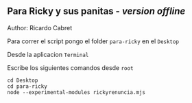 <h2>Para Ricky y sus panitas - <i>version offline</i></h2> 
Author: Ricardo Cabret

Para correr el script pongo el folder `para-ricky` en el `Desktop`

Desde la aplicacion  `Terminal`  

Escribe los siguientes comandos desde `root`

`cd Desktop` <br>
`cd para-ricky` <br>
`node --experimental-modules rickyrenuncia.mjs`


